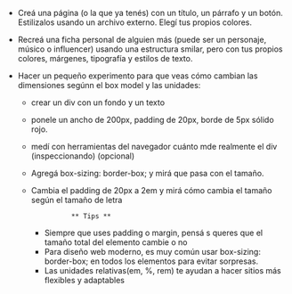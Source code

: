 - Creá una página (o la que ya tenés) con un título, un párrafo y un botón. Estilizalos usando un archivo externo. Elegí tus propios colores.

- Recreá una ficha personal de alguien más (puede ser un personaje, músico o influencer) usando una estructura smilar, pero  con tus propios colores, márgenes, tipografía y estilos de texto.

- Hacer un pequeño experimento para que veas cómo cambian las dimensiones segúnn el box model y las unidades:

    - crear un div con un fondo y un texto
    - ponele un ancho de 200px, padding de 20px, borde de 5px sólido rojo.
    - medí con herramientas del navegador cuánto mde realmente el div (inspeccionando) (opcional)
    - Agregá box-sizing: border-box; y mirá que pasa con el tamaño.
    - Cambia el padding de 20px a 2em y mirá cómo cambia el tamaño según el tamaño de letra


                    ** Tips **
        
        - Siempre que uses padding o margin, pensá s queres que el tamaño total del elemento cambie o no
        - Para diseño web moderno, es muy común usar box-sizing: border-box; en todos los elementos para evitar sorpresas.
        - Las unidades relativas(em, %, rem) te ayudan a hacer sitios más flexibles y adaptables

